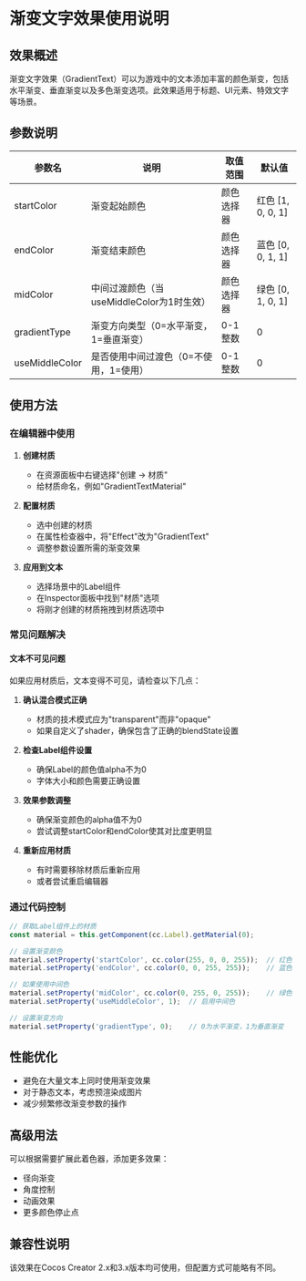 # 渐变文字效果使用说明

## 效果概述

渐变文字效果（GradientText）可以为游戏中的文本添加丰富的颜色渐变，包括水平渐变、垂直渐变以及多色渐变选项。此效果适用于标题、UI元素、特效文字等场景。

## 参数说明

| 参数名 | 说明 | 取值范围 | 默认值 |
|-------|------|---------|-------|
| startColor | 渐变起始颜色 | 颜色选择器 | 红色 [1, 0, 0, 1] |
| endColor | 渐变结束颜色 | 颜色选择器 | 蓝色 [0, 0, 1, 1] |
| midColor | 中间过渡颜色（当useMiddleColor为1时生效） | 颜色选择器 | 绿色 [0, 1, 0, 1] |
| gradientType | 渐变方向类型（0=水平渐变，1=垂直渐变） | 0-1整数 | 0 |
| useMiddleColor | 是否使用中间过渡色（0=不使用，1=使用） | 0-1整数 | 0 |

## 使用方法

### 在编辑器中使用

1. **创建材质**
   - 在资源面板中右键选择"创建 → 材质"
   - 给材质命名，例如"GradientTextMaterial"

2. **配置材质**
   - 选中创建的材质
   - 在属性检查器中，将"Effect"改为"GradientText"
   - 调整参数设置所需的渐变效果

3. **应用到文本**
   - 选择场景中的Label组件
   - 在Inspector面板中找到"材质"选项
   - 将刚才创建的材质拖拽到材质选项中
   
### 常见问题解决

#### 文本不可见问题

如果应用材质后，文本变得不可见，请检查以下几点：

1. **确认混合模式正确**
   - 材质的技术模式应为"transparent"而非"opaque"
   - 如果自定义了shader，确保包含了正确的blendState设置

2. **检查Label组件设置**
   - 确保Label的颜色值alpha不为0
   - 字体大小和颜色需要正确设置

3. **效果参数调整**
   - 确保渐变颜色的alpha值不为0
   - 尝试调整startColor和endColor使其对比度更明显

4. **重新应用材质**
   - 有时需要移除材质后重新应用
   - 或者尝试重启编辑器

### 通过代码控制

```javascript
// 获取Label组件上的材质
const material = this.getComponent(cc.Label).getMaterial(0);

// 设置渐变颜色
material.setProperty('startColor', cc.color(255, 0, 0, 255));  // 红色
material.setProperty('endColor', cc.color(0, 0, 255, 255));    // 蓝色

// 如果使用中间色
material.setProperty('midColor', cc.color(0, 255, 0, 255));    // 绿色
material.setProperty('useMiddleColor', 1);  // 启用中间色

// 设置渐变方向
material.setProperty('gradientType', 0);    // 0为水平渐变，1为垂直渐变
```

## 性能优化

- 避免在大量文本上同时使用渐变效果
- 对于静态文本，考虑预渲染成图片
- 减少频繁修改渐变参数的操作

## 高级用法

可以根据需要扩展此着色器，添加更多效果：
- 径向渐变
- 角度控制
- 动画效果
- 更多颜色停止点

## 兼容性说明

该效果在Cocos Creator 2.x和3.x版本均可使用，但配置方式可能略有不同。 
